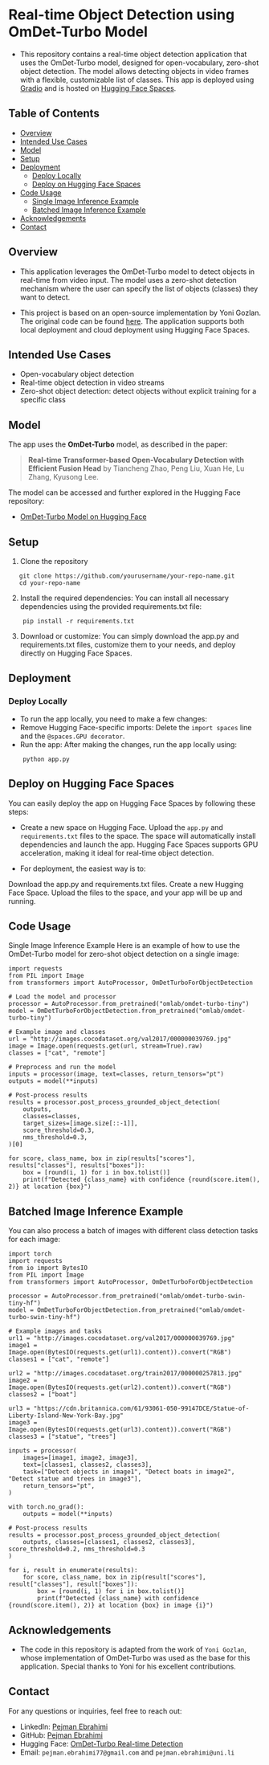 # Real-time Object Detection using OmDet-Turbo Model

* This repository contains a real-time object detection application that uses the OmDet-Turbo model, designed for open-vocabulary, zero-shot object detection. The model allows detecting objects in video frames with a flexible, customizable list of classes. This app is deployed using [Gradio](https://gradio.app) and is hosted on [Hugging Face Spaces](https://huggingface.co/spaces).

## Table of Contents
- [Overview](#overview)
- [Intended Use Cases](#intended-use-cases)
- [Model](#model)
- [Setup](#setup)
- [Deployment](#deployment)
  - [Deploy Locally](#deploy-locally)
  - [Deploy on Hugging Face Spaces](#deploy-on-hugging-face-spaces)
- [Code Usage](#code-usage)
  - [Single Image Inference Example](#single-image-inference-example)
  - [Batched Image Inference Example](#batched-image-inference-example)
- [Acknowledgements](#acknowledgements)
- [Contact](#contact)

## Overview
- This application leverages the OmDet-Turbo model to detect objects in real-time from video input. The model uses a zero-shot detection mechanism where the user can specify the list of objects (classes) they want to detect.

- This project is based on an open-source implementation by Yoni Gozlan. The original code can be found [here](https://huggingface.co/yonigozlan). The application supports both local deployment and cloud deployment using Hugging Face Spaces.

## Intended Use Cases
- Open-vocabulary object detection
- Real-time object detection in video streams
- Zero-shot object detection: detect objects without explicit training for a specific class

## Model
The app uses the **OmDet-Turbo** model, as described in the paper:
> **Real-time Transformer-based Open-Vocabulary Detection with Efficient Fusion Head** by Tiancheng Zhao, Peng Liu, Xuan He, Lu Zhang, Kyusong Lee.

The model can be accessed and further explored in the Hugging Face repository:
- [OmDet-Turbo Model on Hugging Face](https://huggingface.co/omlab/omdet-turbo-swin-tiny-hf)

## Setup
1. Clone the repository
```
   git clone https://github.com/yourusername/your-repo-name.git
   cd your-repo-name

```

2. Install the required dependencies: You can install all necessary dependencies using the provided requirements.txt file:
```
    pip install -r requirements.txt
```

3. Download or customize: You can simply download the app.py and requirements.txt files, customize them to your needs, and deploy directly on Hugging Face Spaces.

## Deployment
### Deploy Locally
- To run the app locally, you need to make a few changes:
- Remove Hugging Face-specific imports: Delete the `import spaces` line and the `@spaces.GPU decorator`.
- Run the app: After making the changes, run the app locally using:
```
    python app.py
```

## Deploy on Hugging Face Spaces
You can easily deploy the app on Hugging Face Spaces by following these steps:

- Create a new space on Hugging Face.
Upload the `app.py` and `requirements.txt` files to the space.
The space will automatically install dependencies and launch the app.
Hugging Face Spaces supports GPU acceleration, making it ideal for real-time object detection.

- For deployment, the easiest way is to:

Download the app.py and requirements.txt files.
Create a new Hugging Face Space.
Upload the files to the space, and your app will be up and running.

## Code Usage
Single Image Inference Example
Here is an example of how to use the OmDet-Turbo model for zero-shot object detection on a single image:
```
import requests
from PIL import Image
from transformers import AutoProcessor, OmDetTurboForObjectDetection

# Load the model and processor
processor = AutoProcessor.from_pretrained("omlab/omdet-turbo-tiny")
model = OmDetTurboForObjectDetection.from_pretrained("omlab/omdet-turbo-tiny")

# Example image and classes
url = "http://images.cocodataset.org/val2017/000000039769.jpg"
image = Image.open(requests.get(url, stream=True).raw)
classes = ["cat", "remote"]

# Preprocess and run the model
inputs = processor(image, text=classes, return_tensors="pt")
outputs = model(**inputs)

# Post-process results
results = processor.post_process_grounded_object_detection(
    outputs,
    classes=classes,
    target_sizes=[image.size[::-1]],
    score_threshold=0.3,
    nms_threshold=0.3,
)[0]

for score, class_name, box in zip(results["scores"], results["classes"], results["boxes"]):
    box = [round(i, 1) for i in box.tolist()]
    print(f"Detected {class_name} with confidence {round(score.item(), 2)} at location {box}")

```

## Batched Image Inference Example
You can also process a batch of images with different class detection tasks for each image:
```
import torch
import requests
from io import BytesIO
from PIL import Image
from transformers import AutoProcessor, OmDetTurboForObjectDetection

processor = AutoProcessor.from_pretrained("omlab/omdet-turbo-swin-tiny-hf")
model = OmDetTurboForObjectDetection.from_pretrained("omlab/omdet-turbo-swin-tiny-hf")

# Example images and tasks
url1 = "http://images.cocodataset.org/val2017/000000039769.jpg"
image1 = Image.open(BytesIO(requests.get(url1).content)).convert("RGB")
classes1 = ["cat", "remote"]

url2 = "http://images.cocodataset.org/train2017/000000257813.jpg"
image2 = Image.open(BytesIO(requests.get(url2).content)).convert("RGB")
classes2 = ["boat"]

url3 = "https://cdn.britannica.com/61/93061-050-99147DCE/Statue-of-Liberty-Island-New-York-Bay.jpg"
image3 = Image.open(BytesIO(requests.get(url3).content)).convert("RGB")
classes3 = ["statue", "trees"]

inputs = processor(
    images=[image1, image2, image3],
    text=[classes1, classes2, classes3],
    task=["Detect objects in image1", "Detect boats in image2", "Detect statue and trees in image3"],
    return_tensors="pt",
)

with torch.no_grad():
    outputs = model(**inputs)

# Post-process results
results = processor.post_process_grounded_object_detection(
    outputs, classes=[classes1, classes2, classes3], score_threshold=0.2, nms_threshold=0.3
)

for i, result in enumerate(results):
    for score, class_name, box in zip(result["scores"], result["classes"], result["boxes"]):
        box = [round(i, 1) for i in box.tolist()]
        print(f"Detected {class_name} with confidence {round(score.item(), 2)} at location {box} in image {i}")

```

## Acknowledgements
- The code in this repository is adapted from the work of `Yoni Gozlan`, whose implementation of OmDet-Turbo was used as the base for this application. Special thanks to Yoni for his excellent contributions.

## Contact
For any questions or inquiries, feel free to reach out:

* LinkedIn: [Pejman Ebrahimi](https://www.linkedin.com/in/pejman-ebrahimi-4a60151a7/)
* GitHub: [Pejman Ebrahimi](https://github.com/arad1367)
* Hugging Face: [OmDet-Turbo Real-time Detection](https://huggingface.co/spaces/arad1367/omdet-turbo-RealTime-object-detection)
* Email: `pejman.ebrahimi77@gmail.com` and `pejman.ebrahimi@uni.li`